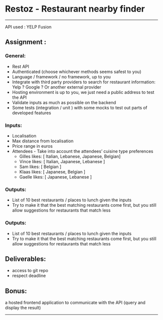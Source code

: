 # Restoz - Restaurant nearby finder

---

API used : YELP Fusion

## Assignment :

### General:

- Rest API
- Authenticated (choose whichever methods seems safest to you)
- Language / framework / no framework, up to you
- Integrate with third party providers to search for restaurant information: Yelp ? Google ? Or another external provider
- Hosting environment is up to you, we just need a public address to test the API
- Validate inputs as much as possible on the backend
- Some tests (integration / unit ) with some mocks to test out parts of developed features

### Inputs:

- Localisation
- Max distance from localisation
- Price range in euros
- Attendees - Take into account the attendees’ cuisine type preferences
  - Gilles likes: [ Italian, Lebanese, Japanese, Belgian]
  - Vince likes: [ Italian, Japanese, Lebanese ]
  - Sam likes: [ Belgian ]
  - Klaas likes: [ Japanese, Belgian ]
  - Gaelle likes: [ Japanese, Lebanese ]

### Outputs:

- List of 10 best restaurants / places to lunch given the inputs
- Try to make it that the best matching restaurants come first, but you still allow suggestions for restaurants that match less

### Outputs:

- List of 10 best restaurants / places to lunch given the inputs
- Try to make it that the best matching restaurants come first, but you still allow suggestions for restaurants that match less

## Deliverables:

- access to git repo
- respect deadline

## Bonus:

a hosted frontend application to communicate with the API (query and display the result)

---
